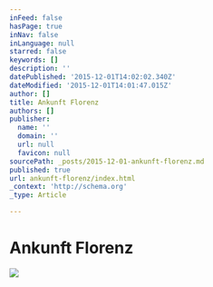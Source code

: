 ```yaml
---
inFeed: false
hasPage: true
inNav: false
inLanguage: null
starred: false
keywords: []
description: ''
datePublished: '2015-12-01T14:02:02.340Z'
dateModified: '2015-12-01T14:01:47.015Z'
author: []
title: Ankunft Florenz
authors: []
publisher:
  name: ''
  domain: ''
  url: null
  favicon: null
sourcePath: _posts/2015-12-01-ankunft-florenz.md
published: true
url: ankunft-florenz/index.html
_context: 'http://schema.org'
_type: Article

---
```

# Ankunft Florenz
![](https://the-grid-user-content.s3-us-west-2.amazonaws.com/8db46c61-51e5-4fa3-b0df-9f0aaac222cb.png)